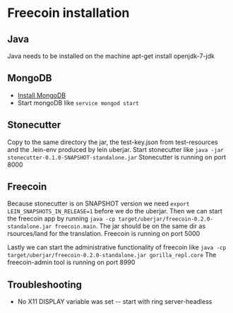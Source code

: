 # Freecoin installation

## Java

Java needs to be installed on the machine
apt-get install openjdk-7-jdk

## MongoDB

- [Install MongoDB](https://docs.mongodb.com/manual/tutorial/install-mongodb-on-debian/)
- Start mongoDB like `service mongod start`

## Stonecutter

Copy to the same directory the jar, the test-key.json from test-resources and the .lein-env produced by lein uberjar.
Start stonecutter like `java -jar stonecutter-0.1.0-SNAPSHOT-standalone.jar`
Stonecutter is running on port 8000

## Freecoin

Because stonecutter is on SNAPSHOT version we need `export LEIN_SNAPSHOTS_IN_RELEASE=1` before we do the uberjar.
Then we can start the freecoin app by running `java -cp target/uberjar/freecoin-0.2.0-standalone.jar freecoin.main`. The jar should be on the same dir as rsources/land for the translation.
Freecoin is running on port 5000

Lastly we can start the administrative functionality of freecoin like `java -cp target/uberjar/freecoin-0.2.0-standalone.jar gorilla_repl.core`
The freecoin-admin tool is running on port 8990

## Troubleshooting

- No X11 DISPLAY variable was set
-- start with ring server-headless

